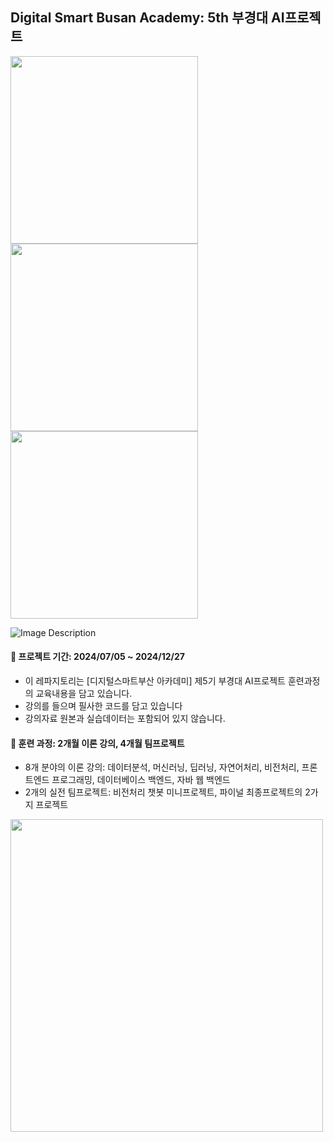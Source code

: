 ## Digital Smart Busan Academy: 5th 부경대 AI프로젝트 

<img src="https://icms.pknu.ac.kr/upload/photo/2024/04/12/5a444ff3-0ee8-4eec-bf66-79b6f737734e.jpg" height="300">

<img src="https://icms.pknu.ac.kr/upload/photo/2024/04/12/d6e7c60d-d93a-478f-bfb1-00d5f29161a6.png" height="300">

<img src="https://icms.pknu.ac.kr/upload/photo/2024/04/12/1ae320cb-ee2c-4c90-9897-530cd6988ec2.PNG" height="300">

![Image Description](https://icms.pknu.ac.kr/upload/photo/2024/04/12/5a444ff3-0ee8-4eec-bf66-79b6f737734e.jpg)


#### 📅 프로젝트 기간: 2024/07/05 ~ 2024/12/27

* 이 레파지토리는 [디지털스마트부산 아카데미] 제5기 부경대 AI프로젝트 훈련과정의 교육내용을 담고 있습니다.
* 강의를 들으며 필사한 코드를 담고 있습니다
* 강의자료 원본과 실습데이터는 포함되어 있지 않습니다.

#### 📖 훈련 과정: 2개월 이론 강의, 4개월 팀프로젝트
* 8개 분야의 이론 강의: 데이터분석, 머신러닝, 딥러닝, 자연어처리, 비전처리, 프론트엔드 프로그래밍, 데이터베이스 백엔드, 자바 웹 백엔드
* 2개의 실전 팀프로젝트: 비전처리 챗봇 미니프로젝트, 파이널 최종프로젝트의 2가지 프로젝트
<img src="Poster.jpg" height="500">
